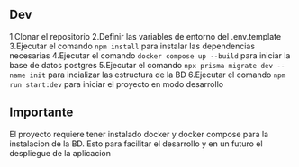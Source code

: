 ## Dev

1.Clonar el repositorio
2.Definir las variables de entorno del .env.template
3.Ejecutar el comando `npm install` para instalar las dependencias necesarias
4.Ejecutar el comando `docker compose up --build` para iniciar la base de datos postgres
5.Ejecutar el comando `npx prisma migrate dev --name init` para incializar las estructura de la BD
6.Ejecutar el comando `npm run start:dev` para iniciar el proyecto en modo desarrollo

## Importante

El proyecto requiere tener instalado docker y docker compose para la instalacion de la BD. Esto para facilitar el desarrollo y en un futuro el despliegue de la aplicacion
